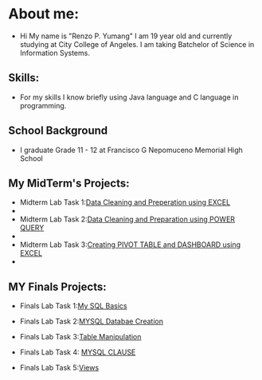 
# About me:
- Hi My name is "Renzo P. Yumang" I am 19 year old and currently studying at City College of Angeles. I am taking Batchelor of Science in Information Systems.

## Skills:
- For my skills I know briefly using Java language and C language in programming.

## School Background
- I graduate Grade 11 - 12 at Francisco G Nepomuceno Memorial High School

## My MidTerm's Projects:
- Midterm Lab Task 1:[Data Cleaning and Preperation using EXCEL](https://zomue.github.io/Midterm-Lab-Task-1-/)
- 
- Midterm Lab Task 2:[Data Cleaning and Preparation using POWER QUERY](https://zomue.github.io/Midterm-Lab-Task-2/)
- 
- Midterm Lab Task 3:[Creating PIVOT TABLE and DASHBOARD using EXCEL](https://zomue.github.io/Midterm-Lab-Task-3/)
- 
## MY Finals Projects:
- Finals Lab Task 1:[My SQL Basics](https://zomue.github.io/Finals-Lab-Task-1/)

- Finals Lab Task 2:[MYSQL Databae Creation](https://zomue.github.io/Finals-Lab-Task-2/)

- Finals Lab Task 3:[Table Manipulation](https://zomue.github.io/Finals-Lab-Task-3/)


- Finals Lab Task 4: [MYSQL CLAUSE](https://zomue.github.io/Finals-Lab-Task-3.1/)

- Finals Lab Task 5:[Views](https://zomue.github.io/Final-Lab-Task-5/)
